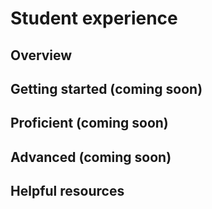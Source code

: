 # Student experience

## Overview 


## Getting started (coming soon)


## Proficient (coming soon)


## Advanced (coming soon)


## Helpful resources    
